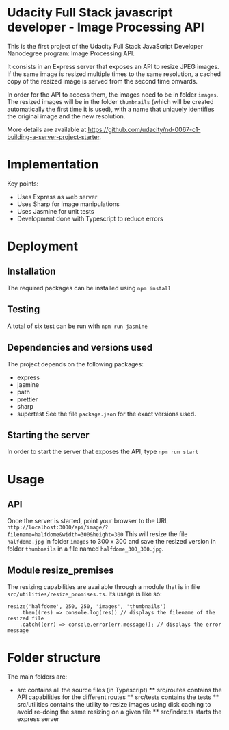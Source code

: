 # Udacity Full Stack javascript developer - Image Processing API

This is the first project of the Udacity Full Stack JavaScript Developer Nanodegree program: Image Processing API.

It consists in an Express server that exposes an API to resize JPEG images. If the same image is resized multiple times to the same
resolution, a cached copy of the resized image is served from the second time onwards.

In order for the API to access them, the images need to be in folder
`images`. The resized images will be in the folder `thumbnails` (which will be created automatically the first time it is used), with a name that uniquely identifies the original image and the
new resolution.

More details are available at https://github.com/udacity/nd-0067-c1-building-a-server-project-starter.

# Implementation

Key points:
* Uses Express as web server
* Uses Sharp for image manipulations
* Uses Jasmine for unit tests
* Development done with Typescript to reduce errors

# Deployment

## Installation
The required packages can be installed using
`npm install`

## Testing
A total of six test can be run with
`npm run jasmine`

## Dependencies and versions used

The project depends on the following packages:
* express
* jasmine
* path
* prettier
* sharp
* supertest
See the file `package.json` for the exact versions used.

## Starting the server
In order to start the server that exposes the API, type
`npm run start`

# Usage

## API

Once the server is started, point your browser to the URL
`http://localhost:3000/api/image/?filename=halfdome&width=300&height=300`
This will resize the file `halfdome.jpg` in folder `images` to 300 x 300 and save the resized version in folder `thumbnails`
in a file named `halfdome_300_300.jpg`.

## Module resize_premises

The resizing capabilities are available through a module that is in file `src/utilities/resize_promises.ts`. Its usage is like so:
```
resize('halfdome', 250, 250, 'images', 'thumbnails')
    .then((res) => console.log(res)) // displays the filename of the resized file
    .catch((err) => console.error(err.message)); // displays the error message
```

# Folder structure

The main folders are:
* src contains all the source files (in Typescript)
** src/routes contains the API capabilities for the different routes
** src/tests contains the tests
** src/utilities contains the utility to resize images using disk caching to avoid re-doing the same resizing on a given file
** src/index.ts starts the express server
